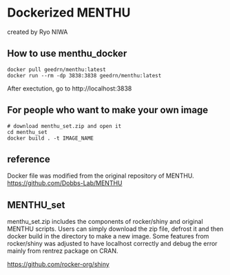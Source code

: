 # Dockerized MENTHU
created by Ryo NIWA

## How to use menthu_docker
```bash=
docker pull geedrn/menthu:latest
docker run --rm -dp 3838:3838 geedrn/menthu:latest
```
After exectution, go to http://localhost:3838

## For people who want to make your own image
```bash=
# download menthu_set.zip and open it
cd menthu_set
docker build . -t IMAGE_NAME
```

## reference
Docker file was modified from the original repository of MENTHU.
https://github.com/Dobbs-Lab/MENTHU

## MENTHU_set
menthu_set.zip includes the components of rocker/shiny and original MENTHU scripts.
Users can simply download the zip file, defrost it and then docker build in the directory to make a new image.
Some features from rocker/shiny was adjusted to have localhost correctly and debug the error mainly from rentrez package on CRAN.

https://github.com/rocker-org/shiny
